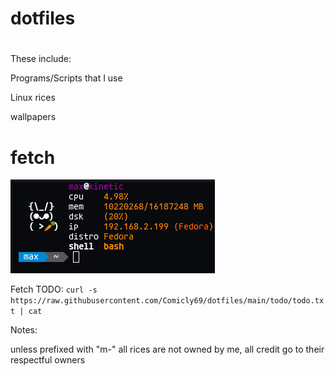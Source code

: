 # dotfiles

<h1></h1>

These include:

Programs/Scripts that I use

Linux rices

wallpapers

# fetch 


![Fetch](https://github.com/Comicly69/dotfiles/blob/main/assets/Screenshot%20from%202023-05-25%2018-00-24.png?raw)


Fetch TODO: `curl -s https://raw.githubusercontent.com/Comicly69/dotfiles/main/todo/todo.txt | cat`



Notes:

unless prefixed with "m-" all rices are not owned by me, all credit go to their respectful owners
